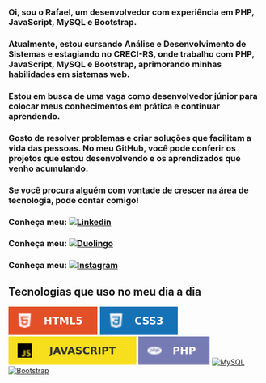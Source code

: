 ### Oi, sou o Rafael, um desenvolvedor com experiência em PHP, JavaScript, MySQL e Bootstrap.

### Atualmente, estou cursando Análise e Desenvolvimento de Sistemas e estagiando no CRECI-RS, onde trabalho com PHP, JavaScript, MySQL e Bootstrap, aprimorando minhas habilidades em sistemas web.

### Estou em busca de uma vaga como desenvolvedor júnior para colocar meus conhecimentos em prática e continuar aprendendo.

### Gosto de resolver problemas e criar soluções que facilitam a vida das pessoas. No meu GitHub, você pode conferir os projetos que estou desenvolvendo e os aprendizados que venho acumulando.

### Se você procura alguém com vontade de crescer na área de tecnologia, pode contar comigo!


### Conheça meu: [![Linkedin](https://img.shields.io/badge/LinkedIn-0077B5?style=for-the-badge&logo=linkedin&logoColor=white)](https://br.linkedin.com/in/rafaelassuncaodev)

### Conheça meu: [![Duolingo](https://img.shields.io/badge/Duolingo-58CC02?style=for-the-badge&logo=Duolingo&logoColor=white)](https://www.duolingo.com/profile/RafaelAssun21)

### Conheça meu: [![Instagram](https://img.shields.io/badge/Instagram-E4405F?style=for-the-badge&logo=instagram&logoColor=white)](https://instagram.com/rafael_assuncaos)


## Tecnologias que uso no meu dia a dia

[![HTML5](imagens/HTML5-E34F26.svg)](https://github.com/rafaelsassuncao)
[![CSS](/imagens/CSS3-1572B6.svg)](https://github.com/rafaelsassuncao)
[![JavaScript](/imagens/javascript%20imagem.svg)](https://github.com/rafaelsassuncao)
[![php](/imagens/PHP-777BB4.svg)](https://github.com/rafaelsassuncao)
[![MySQL](https://img.shields.io/badge/MySQL-4479A1?style=for-the-badge&logo=mysql&logoColor=white)](https://github.com/rafaelsassuncao)
[![Bootstrap](https://img.shields.io/badge/bootstrap-%238511FA.svg?style=for-the-badge&logo=bootstrap&logoColor=white)](https://github.com/rafaelsassuncao)
